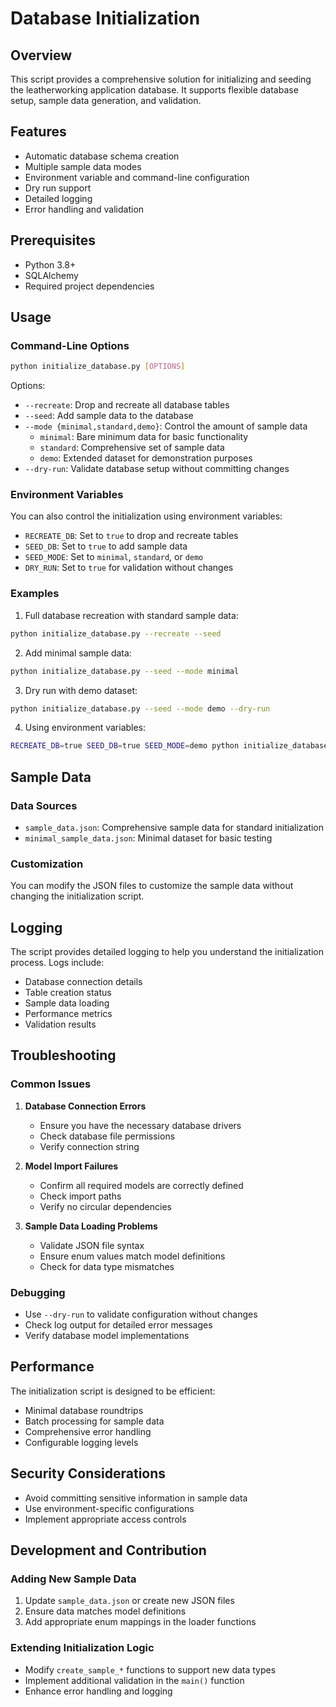 # Database Initialization

## Overview

This script provides a comprehensive solution for initializing and seeding the leatherworking application database. It supports flexible database setup, sample data generation, and validation.

## Features

- Automatic database schema creation
- Multiple sample data modes
- Environment variable and command-line configuration
- Dry run support
- Detailed logging
- Error handling and validation

## Prerequisites

- Python 3.8+
- SQLAlchemy
- Required project dependencies

## Usage

### Command-Line Options

```bash
python initialize_database.py [OPTIONS]
```

Options:
- `--recreate`: Drop and recreate all database tables
- `--seed`: Add sample data to the database
- `--mode {minimal,standard,demo}`: Control the amount of sample data
  - `minimal`: Bare minimum data for basic functionality
  - `standard`: Comprehensive set of sample data
  - `demo`: Extended dataset for demonstration purposes
- `--dry-run`: Validate database setup without committing changes

### Environment Variables

You can also control the initialization using environment variables:

- `RECREATE_DB`: Set to `true` to drop and recreate tables
- `SEED_DB`: Set to `true` to add sample data
- `SEED_MODE`: Set to `minimal`, `standard`, or `demo`
- `DRY_RUN`: Set to `true` for validation without changes

### Examples

1. Full database recreation with standard sample data:
```bash
python initialize_database.py --recreate --seed
```

2. Add minimal sample data:
```bash
python initialize_database.py --seed --mode minimal
```

3. Dry run with demo dataset:
```bash
python initialize_database.py --seed --mode demo --dry-run
```

4. Using environment variables:
```bash
RECREATE_DB=true SEED_DB=true SEED_MODE=demo python initialize_database.py
```

## Sample Data

### Data Sources

- `sample_data.json`: Comprehensive sample data for standard initialization
- `minimal_sample_data.json`: Minimal dataset for basic testing

### Customization

You can modify the JSON files to customize the sample data without changing the initialization script.

## Logging

The script provides detailed logging to help you understand the initialization process. Logs include:
- Database connection details
- Table creation status
- Sample data loading
- Performance metrics
- Validation results

## Troubleshooting

### Common Issues

1. **Database Connection Errors**
   - Ensure you have the necessary database drivers
   - Check database file permissions
   - Verify connection string

2. **Model Import Failures**
   - Confirm all required models are correctly defined
   - Check import paths
   - Verify no circular dependencies

3. **Sample Data Loading Problems**
   - Validate JSON file syntax
   - Ensure enum values match model definitions
   - Check for data type mismatches

### Debugging

- Use `--dry-run` to validate configuration without changes
- Check log output for detailed error messages
- Verify database model implementations

## Performance

The initialization script is designed to be efficient:
- Minimal database roundtrips
- Batch processing for sample data
- Comprehensive error handling
- Configurable logging levels

## Security Considerations

- Avoid committing sensitive information in sample data
- Use environment-specific configurations
- Implement appropriate access controls

## Development and Contribution

### Adding New Sample Data

1. Update `sample_data.json` or create new JSON files
2. Ensure data matches model definitions
3. Add appropriate enum mappings in the loader functions

### Extending Initialization Logic

- Modify `create_sample_*` functions to support new data types
- Implement additional validation in the `main()` function
- Enhance error handling and logging

